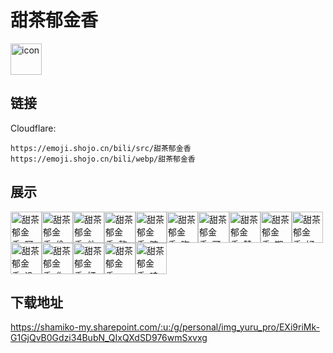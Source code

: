 # 甜茶郁金香
<img src="https://emoji.shojo.cn/bili/src/甜茶郁金香/icon.png" width="50" height="50" alt="icon">

## 链接
Cloudflare:
```
https://emoji.shojo.cn/bili/src/甜茶郁金香
https://emoji.shojo.cn/bili/webp/甜茶郁金香
```
## 展示
<img src="https://emoji.shojo.cn/bili/src/甜茶郁金香/甜茶郁金香-阿巴.png" width="50" height="50" alt="甜茶郁金香-阿巴"><img src="https://emoji.shojo.cn/bili/src/甜茶郁金香/甜茶郁金香-偷听.png" width="50" height="50" alt="甜茶郁金香-偷听"><img src="https://emoji.shojo.cn/bili/src/甜茶郁金香/甜茶郁金香-他急了.png" width="50" height="50" alt="甜茶郁金香-他急了"><img src="https://emoji.shojo.cn/bili/src/甜茶郁金香/甜茶郁金香-整上.png" width="50" height="50" alt="甜茶郁金香-整上"><img src="https://emoji.shojo.cn/bili/src/甜茶郁金香/甜茶郁金香-晾.png" width="50" height="50" alt="甜茶郁金香-晾"><img src="https://emoji.shojo.cn/bili/src/甜茶郁金香/甜茶郁金香-晦气.png" width="50" height="50" alt="甜茶郁金香-晦气"><img src="https://emoji.shojo.cn/bili/src/甜茶郁金香/甜茶郁金香-可爱.png" width="50" height="50" alt="甜茶郁金香-可爱"><img src="https://emoji.shojo.cn/bili/src/甜茶郁金香/甜茶郁金香-赞.png" width="50" height="50" alt="甜茶郁金香-赞"><img src="https://emoji.shojo.cn/bili/src/甜茶郁金香/甜茶郁金香-期待.png" width="50" height="50" alt="甜茶郁金香-期待"><img src="https://emoji.shojo.cn/bili/src/甜茶郁金香/甜茶郁金香-好消息.png" width="50" height="50" alt="甜茶郁金香-好消息"><img src="https://emoji.shojo.cn/bili/src/甜茶郁金香/甜茶郁金香-没米了.png" width="50" height="50" alt="甜茶郁金香-没米了"><img src="https://emoji.shojo.cn/bili/src/甜茶郁金香/甜茶郁金香-你先别急.png" width="50" height="50" alt="甜茶郁金香-你先别急"><img src="https://emoji.shojo.cn/bili/src/甜茶郁金香/甜茶郁金香-打击.png" width="50" height="50" alt="甜茶郁金香-打击"><img src="https://emoji.shojo.cn/bili/src/甜茶郁金香/甜茶郁金香-啊？.png" width="50" height="50" alt="甜茶郁金香-啊？"><img src="https://emoji.shojo.cn/bili/src/甜茶郁金香/甜茶郁金香-哇.png" width="50" height="50" alt="甜茶郁金香-哇">

## 下载地址

https://shamiko-my.sharepoint.com/:u:/g/personal/img_yuru_pro/EXi9riMk-G1GjQvB0Gdzi34BubN_QIxQXdSD976wmSxvxg